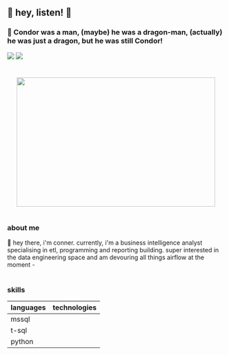 ## :fairy: hey, listen! :fairy:
### :dragon: Condor was a man, (maybe) he was a dragon-man, (actually) he was just a dragon, but he was still Condor!
<!--- badges --->
[<img src="https://img.shields.io/badge/Tableau-E97627?style=for-the-badge&logo=Tableau&logoColor=white">](https://public.tableau.com/app/profile/connerferguson)
[<img src="https://img.shields.io/badge/LinkedIn-0077B5?style=for-the-badge&logo=linkedin&logoColor=white">](https://www.linkedin.com/in/connerferguson/)

#

<p align="center">
    <img width="460" height="300" src="https://cdn.britannica.com/92/216092-050-4B31C2B7/custom-library.jpg?q=60">
</p>

#
### about me
:wave: hey there, i'm conner. currently, i'm a business intelligence analyst specialising in etl, programming and reporting building. super interested in the data engineering space and am devouring all things airflow at the moment
    - 

#
### skills

| languages          |        technologies   |
|---------------|---------------|
| mssql     | 
| t-sql     |
| python    |

###

